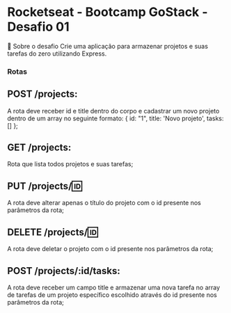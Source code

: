 # Rocketseat - Bootcamp GoStack - Desafio 01

🚀 Sobre o desafio
Crie uma aplicação para armazenar projetos e suas tarefas do zero utilizando Express.

### Rotas

## POST /projects: 
A rota deve receber id e title dentro do corpo e cadastrar um novo projeto dentro de um array no seguinte formato: { id: "1", title: 'Novo projeto', tasks: [] };

## GET /projects:
Rota que lista todos projetos e suas tarefas;

## PUT /projects/:id: 
A rota deve alterar apenas o título do projeto com o id presente nos parâmetros da rota;

## DELETE /projects/:id:
A rota deve deletar o projeto com o id presente nos parâmetros da rota;

## POST /projects/:id/tasks:
A rota deve receber um campo title e armazenar uma nova tarefa no array de tarefas de um projeto específico escolhido através do id presente nos parâmetros da rota;
